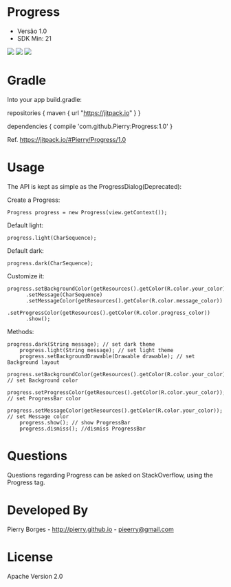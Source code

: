 Progress
=====

- Versão 1.0
- SDK Min: 21

![](https://raw.githubusercontent.com/Pierry/Progress/master/art/custom.png)
![](https://raw.githubusercontent.com/Pierry/Progress/master/art/dark.png)
![](https://raw.githubusercontent.com/Pierry/Progress/master/art/light.png)


Gradle
====

Into your app build.gradle:

repositories {
  maven { url "https://jitpack.io" }
}

dependencies {
  compile 'com.github.Pierry:Progress:1.0'
}

Ref. https://jitpack.io/#Pierry/Progress/1.0


Usage
=====

The API is kept as simple as the ProgressDialog(Deprecated):

Create a Progress:

	Progress progress = new Progress(view.getContext());

Default light:

	progress.light(CharSequence);
                
Default dark:

	progress.dark(CharSequence);
                
Customize it:

	progress.setBackgroundColor(getResources().getColor(R.color.your_color))
          .setMessage(CharSequence)
	      .setMessageColor(getResources().getColor(R.color.message_color))
          .setProgressColor(getResources().getColor(R.color.progress_color))
	      .show();
        
Methods:

	progress.dark(String message); // set dark theme
        progress.light(String message); // set light theme
	    progress.setBackgroundDrawable(Drawable drawable); // set Background layout
        progress.setBackgroundColor(getResources().getColor(R.color.your_color)); // set Background color
        progress.setProgressColor(getResources().getColor(R.color.your_color)); // set ProgressBar color
        progress.setMessageColor(getResources().getColor(R.color.your_color)); // set Message color
        progress.show(); // show ProgressBar
        progress.dismiss(); //dismiss ProgressBar
        


Questions
=====

Questions regarding Progress can be asked on StackOverflow, using the Progress tag.

Developed By
======

Pierry Borges - http://pierry.github.io - pieerry@gmail.com

License
=====

Apache Version 2.0
